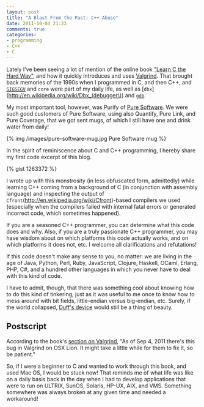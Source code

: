 ```yaml
---
layout: post
title: "A Blast From the Past: C++ Abuse"
date: 2011-10-04 21:23
comments: true
categories:
- programming
- C++
- C
---
```

Lately I've been seeing a lot of mention of the online book ["Learn C the Hard Way"](http://c.learncodethehardway.org/), and how it quickly introduces and uses [Valgrind](http://valgrind.org/). That brought back memories of the 1990s when I programmed in C, and then C++, and [`SIGSEGV`](http://en.wikipedia.org/wiki/SIGSEGV) and `core` were part of my daily life, as well as [`dbx`](http://en.wikipedia.org/wiki/Dbx_(debugger\)) and [`gdb`](http://www.gnu.org/s/gdb/).

My most important tool, however, was Purify of [Pure Software](http://en.wikipedia.org/wiki/Pure_Software). We were such good customers of Pure Software, using also Quantify, Pure Link, and Pure Coverage, that we got sent mugs, of which I still have one and drink water from daily!

{% img /images/pure-software-mug.jpg Pure Software mug %}

In the spirit of reminiscence about C and C++ programming, I hereby share my first code excerpt of this blog.

<!--more-->

{% gist 1263372 %}

I wrote up with this monstrosity (in less obfuscated form, admittedly) while learning C++ coming from a background of C (in conjunction with assembly language) and inspecting the output of `Cfront`(http://en.wikipedia.org/wiki/Cfront)-based compilers we used (especially when the compilers failed with internal fatal errors or generated incorrect code, which sometimes happened).

If you are a seasoned C++ programmer, you can determine what this code does and why. Also, if you are a truly passionate C++ programmer, you may have wisdom about on which platforms this code actually works, and on which platforms it does not, etc. I welcome all clarifications and refutations!

If this code doesn't make any sense to you, no matter: we are living in the age of Java, Python, Perl, Ruby, JavaScript, Clojure, Haskell, OCaml, Erlang, PHP, C#, and a hundred other languages in which you never have to deal with this kind of code.

I have to admit, though, that there was something cool about knowing how to do this kind of tinkering, just as it was useful to me once to know how to mess around with bit fields, little-endian versus big-endian, etc. Surely, if the world collapsed, [Duff's device](http://en.wikipedia.org/wiki/Duff's_device) would still be a thing of beauty.

## Postscript

According to the book's [section on Valgrind](http://c.learncodethehardway.org/book/learn-c-the-hard-waych5.html#x10-290005]), "As of Sep 4, 2011 there's this bug in Valgrind on OSX Lion. It might take a little while for them to fix it, so be patient."

So, if I were a beginner to C and wanted to work through this book, and used Mac OS, I would be stuck now! That reminds me of what life was like on a daily basis back in the day when I had to develop applications that were to run on ULTRIX, SunOS, Solaris, HP-UX, AIX, and VMS. Something somewhere was always broken at any given time and needed a workaround!
